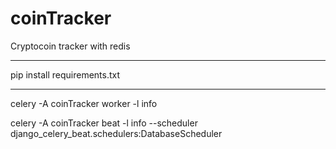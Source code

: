 # coinTracker

Cryptocoin tracker with redis
********


pip install requirements.txt
********

celery -A coinTracker worker -l info


celery -A coinTracker beat -l info --scheduler django_celery_beat.schedulers:DatabaseScheduler
